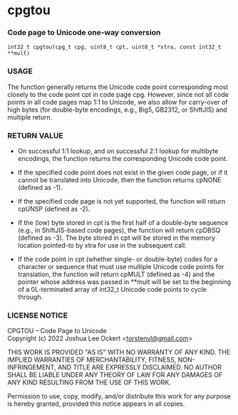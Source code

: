 # cpgtou
### Code page to Unicode one-way conversion

    int32_t cpgtou(cpg_t cpg, uint8_t cpt, uint8_t *xtra, const int32_t **mult)

### USAGE

The function generally returns the Unicode code point corresponding most
closely to the code point cpt in code page cpg.  However, since not all
code points in all code pages map 1:1 to Unicode, we also allow for
carry-over of high bytes (for double-byte encodings, e.g., Big5, GB2312,
or ShiftJIS) and multiple return.

### RETURN VALUE

- On successful 1:1 lookup, and on successful 2:1 lookup for multibyte
  encodings, the function returns the corresponding Unicode code point.

- If the specified code point does not exist in the given code page,
  or if it cannot be translated into Unicode, then the function returns
  cpNONE (defined as -1).

- If the specified code page is not yet supported, the function
  will return cpUNSP (defined as -2).

- If the (low) byte stored in cpt is the first half of a double-byte
  sequence (e.g., in ShiftJIS-based code pages), the function will
  return cpDBSQ (defined as -3).  The byte stored in cpt will be stored
  in the memory location pointed-to by xtra for use in the subsequent
  call.

- If the code point in cpt (whether single- or double-byte) codes for
  a character or sequence that must use multiple Unicode code points
  for translation, the function will return cpMULT (defined as -4)
  and the pointer whose address was passed in **mult will be set to
  the beginning of a 0L-terminated array of int32_t Unicode code
  points to cycle through.
  
### LICENSE NOTICE
                                            
CPGTOU – Code Page to Unicode   
Copyright (c) 2022 Joshua Lee Ockert <<torstenvl@gmail.com>>

THIS WORK IS PROVIDED "AS IS" WITH NO WARRANTY OF ANY KIND. THE IMPLIED
WARRANTIES OF MERCHANTABILITY, FITNESS, NON-INFRINGEMENT, AND TITLE ARE
EXPRESSLY DISCLAIMED. NO AUTHOR SHALL BE LIABLE UNDER ANY THEORY OF LAW
FOR ANY DAMAGES OF ANY KIND RESULTING FROM THE USE OF THIS WORK.

Permission to use, copy, modify, and/or distribute this work for any
purpose is hereby granted, provided this notice appears in all copies.
